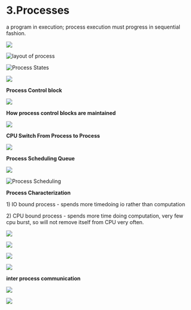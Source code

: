 # 3.Processes

a program in execution; process execution must progress in sequential fashion.

![](../.gitbook/assets/image%20%2857%29.png)

![layout of process](../.gitbook/assets/image%20%28124%29.png)



![Process States](../.gitbook/assets/image%20%2882%29.png)

![](../.gitbook/assets/image%20%28140%29.png)



**Process Control block** 

![](../.gitbook/assets/image%20%2874%29.png)



**How process control blocks are maintained** 

![](../.gitbook/assets/image%20%284%29.png)

**CPU Switch From Process to Process**

![](../.gitbook/assets/image%20%2894%29.png)

**Process Scheduling Queue**

![](../.gitbook/assets/image%20%2850%29.png)

![Process Scheduling](../.gitbook/assets/image%20%2885%29.png)

**Process Characterization** 

1\) IO bound process - spends more timedoing io rather than computation 

2\) CPU bound process - spends more time doing computation, very few cpu burst, so will not remove itself from CPU very often.



![](../.gitbook/assets/image%20%2860%29.png)

![](../.gitbook/assets/image%20%2891%29.png)



![](../.gitbook/assets/image%20%2849%29.png)

![](../.gitbook/assets/image%20%28128%29.png)

**inter process communication** 

![](../.gitbook/assets/image%20%28101%29.png)

![](../.gitbook/assets/image%20%2869%29.png)









